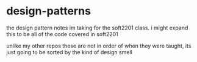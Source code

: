 # design-patterns
the design pattern notes im taking for the soft2201 class. i might expand this to be all of the code covered in soft2201

unlike my other repos these are not in order of when they were taught, its just going to be sorted by the kind of design smell
